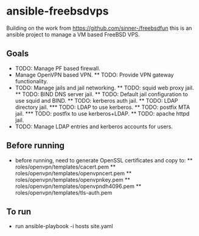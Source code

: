 # ansible-freebsdvps
Building on the work from https://github.com/sinner-/freebsdfun
this is an ansible project to manage a VM based FreeBSD VPS. 

## Goals
* TODO: Manage PF based firewall.
* Manage OpenVPN based VPN.
** TODO: Provide VPN gateway functionality.
* TODO: Manage jails and jail networking.
** TODO: squid web proxy jail.
** TODO: BIND DNS server jail.
** TODO: Default jail configuration to use squid and BIND.
** TODO: kerberos auth jail.
** TODO: LDAP directory jail.
*** TODO: LDAP to use kerberos.
** TODO: postfix MTA jail.
*** TODO: postfix to use kerberos+LDAP.
** TODO: apache httpd jail.
* TODO: Manage LDAP entries and kerberos accounts for users.

## Before running
* before running, need to generate OpenSSL certificates and copy to:
** roles/openvpn/templates/cacert.pem
** roles/openvpn/templates/openvpncert.pem
** roles/openvpn/templates/openvpnkey.pem
** roles/openvpn/templates/openvpndh4096.pem
** roles/openvpn/templates/tls-auth.pem

## To run
* run ansible-playbook -i hosts site.yaml
